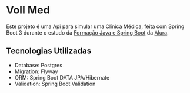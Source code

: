 # Voll Med

Este projeto é uma Api para simular uma Clínica Médica, feita com Spring Boot 3 durante o estudo da [Formação Java e Spring Boot](https://cursos.alura.com.br/formacao-spring-boot-3) da [Alura](https://www.alura.com.br/).

## Tecnologias Utilizadas

- Database: Postgres
- Migration: Flyway
- ORM: Spring Boot DATA JPA/Hibernate
- Validation: Spring Boot Validation
